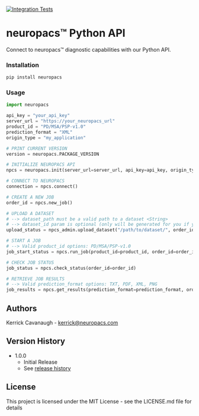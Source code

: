 [![Integration Tests](https://github.com/neuropacs/neuropacs-py-api/actions/workflows/ci.yml/badge.svg)](https://github.com/neuropacs/neuropacs-py-api/actions/workflows/ci.yml)

# neuropacs™ Python API

Connect to neuropacs™ diagnostic capabilities with our Python API.

### Installation

```bash
pip install neuropacs
```

### Usage

```py
import neuropacs

api_key = "your_api_key"
server_url = "https://your_neuropacs_url"
product_id = "PD/MSA/PSP-v1.0"
prediction_format = "XML"
origin_type = "my_application"

# PRINT CURRENT VERSION
version = neuropacs.PACKAGE_VERSION

# INITIALIZE NEUROPACS API
npcs = neuropacs.init(server_url=server_url, api_key=api_key, origin_type=origin_type)

# CONNECT TO NEUROPACS
connection = npcs.connect()

# CREATE A NEW JOB
order_id = npcs.new_job()

# UPLOAD A DATASET
# --> dataset_path must be a valid path to a dataset <String>
# --> dataset_id param is optional (only will be generated for you if you do not specify it)
upload_status = npcs_admin.upload_dataset("/path/to/dataset/", order_id=order_id, dataset_id=order_id)

# START A JOB
# --> Valid product_id options: PD/MSA/PSP-v1.0
job_start_status = npcs.run_job(product_id=product_id, order_id=order_id)

# CHECK JOB STATUS
job_status = npcs.check_status(order_id=order_id)

# RETRIEVE JOB RESULTS
# --> Valid prediction_format options: TXT, PDF, XML, PNG
job_results = npcs.get_results(prediction_format=prediction_format, order_id=order_id)
```

## Authors

Kerrick Cavanaugh - kerrick@neuropacs.com

## Version History

- 1.0.0
  - Initial Release
  - See [release history](https://pypi.org/project/neuropacs/#history)

## License

This project is licensed under the MIT License - see the LICENSE.md file for details
